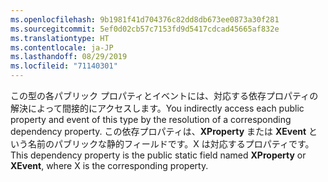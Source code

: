 ```yaml
---
ms.openlocfilehash: 9b1981f41d704376c82dd8db673ee0873a30f281
ms.sourcegitcommit: 5ef0d02cb57c7153fd9d5417cdcad45665af832e
ms.translationtype: HT
ms.contentlocale: ja-JP
ms.lasthandoff: 08/29/2019
ms.locfileid: "71140301"
---
```

<span data-ttu-id="72ad7-101">この型の各パブリック プロパティとイベントには、対応する依存プロパティの解決によって間接的にアクセスします。</span><span class="sxs-lookup"><span data-stu-id="72ad7-101">You indirectly access each public property and event of this type by the resolution of a corresponding dependency property.</span></span> <span data-ttu-id="72ad7-102">この依存プロパティは、**XProperty** または **XEvent** という名前のパブリックな静的フィールドです。X は対応するプロパティです。</span><span class="sxs-lookup"><span data-stu-id="72ad7-102">This dependency property is the public static field named **XProperty** or **XEvent**, where X is the corresponding property.</span></span>